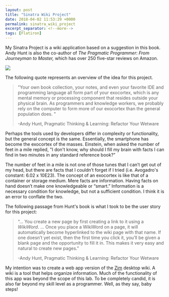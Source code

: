 ```yaml
---
layout: post
title: "Sinatra Wiki Project"
date: 2018-04-02 11:53:29 +0000
permalink: sinatra_wiki_project
excerpt_separator: <!--more-->
tags: [Flatiron]
---
```


My Sinatra Project is a wiki application based on a suggestion in this book. Andy Hunt is also the co-author of _The Pragmatic Programmer: From Journeyman to Master,_ which has over 250 five-star reviews on Amazon.

<!--more-->

![](https://res.cloudinary.com/tmax818/image/upload/c_scale,h_349,w_263/v1521711128/huntbook_fy4yhf.jpg)

The following quote represents an overview of the idea for this project.

> "Your own book collection, your notes, and even your favorite IDE and programming language all form part of your exocortex, which is any mental memory or processing component that resides outside your physical brain. As programmers and knowledge workers, we probably rely on the computer to form more of our exocortex than the general population does. "
>
> -Andy Hunt, Pragmatic Thinking & Learning: Refactor Your Wetware

Perhaps the tools used by developers differ in complexity or functionality, but the general concept is the same. Essentially, the smartphone has become the exocortex of the masses. Einstein, when asked the number of feet in a mile replied, "I don't know, why should I fill my brain with facts I can find in two minutes in any standard reference book?”

The number of feet in a mile is not one of those tunes that I can’t get out of my head, but there are facts that I couldn’t forget if I tried (i.e. Avogadro's constant: 6.02 x 10E23). The concept of an exocortex is like that of a container or storage medium. Mere facts are information. Having facts on hand doesn’t make one knowledgeable or “smart.” Information is a necessary condition for knowledge, but not a sufficient condition. I think it is an error to conflate the two.

The following passage from Hunt's book is what I took to be the user story for this project:

> “... You create a new page by first creating a link to it using a _WikiWord_. … Once you place a WikiWord on a page, it will automatically become hyperlinked to the wiki page with that name. If one doesn’t yet exist, then the first time you click it, you’ll be given a blank page and the opportunity to fill it in. This makes it very easy and natural to create new pages.”
>
> -Andy Hunt, Pragmatic Thinking & Learning: Refactor Your Wetware

My intention was to create a web app version of the [Zim](http://www.zim-wiki.org) desktop wiki. A wiki is a tool that helps organize information. Much of the functionality of this app was beyond the scope of this lab. To be completely candid, it is also far beyond my skill level as a programmer. Well, as they say, baby steps!
